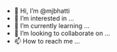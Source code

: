 - 👋 Hi, I’m @mjbhatti
- 👀 I’m interested in ...
- 🌱 I’m currently learning ...
- 💞️ I’m looking to collaborate on ...
- 📫 How to reach me ...

<!---
mjbhatti/mjbhatti is a ✨ special ✨ repository because its `README.md` (this file) appears on your GitHub profile.
You can click the Preview link to take a look at your changes.
--->
